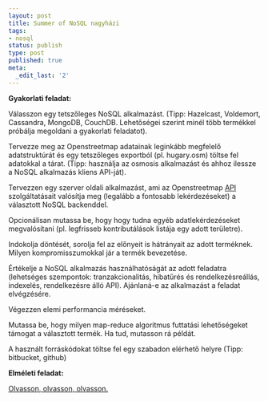 ```yaml
---
layout: post
title: Summer of NoSQL nagyházi
tags:
- nosql
status: publish
type: post
published: true
meta:
  _edit_last: '2'
---
```

<strong>Gyakorlati feladat:</strong>

Válasszon egy tetszőleges NoSQL alkalmazást. (Tipp: Hazelcast, Voldemort, Cassandra, MongoDB, CouchDB. Lehetőségei szerint minél több termékkel próbálja megoldani a gyakorlati feladatot).

Tervezze meg az Openstreetmap adatainak leginkább megfelelő adatstruktúrát és egy tetszőleges exportból (pl. hugary.osm) töltse fel adatokkal a tárat. (Tipp: használja az osmosis alkalmazást és ahhoz ilessze a NoSQL alkalmazás kliens API-ját).

Tervezzen egy szerver oldali alkalmazást, ami az Openstreetmap <a href="http://wiki.openstreetmap.org/wiki/API_v0.6">API</a> szolgáltatásait valósítja meg (legalább a fontosabb lekérdezéseket) a választott NoSQL backenddel.

Opcionálisan mutassa be, hogy hogy tudna egyéb adatlekérdezéseket megvalósítani (pl. legfrisseb kontributálások listája egy adott területre).

Indokolja döntését, sorolja fel az előnyeit is hátrányait az adott terméknek. Milyen kompromisszumokkal jár a termék bevezetése.

Értékelje a NoSQL alkalmazás használhatóságát az adott feladatra (lehetséges szempontok: tranzakcionalitás, hibatűrés és rendelkezésreállás, indexelés, rendelkezésre álló API). Ajánlaná-e az alkalmazást a feladat elvégzésére.

Végezzen elemi performancia méréseket.

Mutassa be, hogy milyen map-reduce algoritmus futtatási lehetőségeket támogat a választott termék. Ha tud, mutasson rá példát.

A használt forráskódokat töltse fel egy szabadon elérhető helyre (Tipp: bitbucket, github)

<strong>Elméleti feladat:</strong>

<a href="http://nosqlsummer.org/">Olvasson, olvasson, olvasson.</a>
